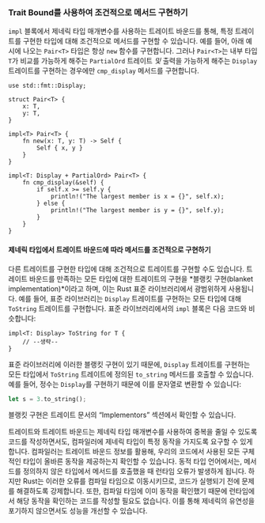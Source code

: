 ### Trait Bound를 사용하여 조건적으로 메서드 구현하기

`impl` 블록에서 제네릭 타입 매개변수를 사용하는 트레이트 바운드를 통해, 특정 트레이트를 구현한 타입에 대해 조건적으로 메서드를 구현할 수 있습니다. 예를 들어, 아래 예시에 나오는 `Pair<T>` 타입은 항상 `new` 함수를 구현합니다. 그러나 `Pair<T>`는 내부 타입 `T`가 비교를 가능하게 해주는 `PartialOrd` 트레이트 *및* 출력을 가능하게 해주는 `Display` 트레이트를 구현하는 경우에만 `cmp_display` 메서드를 구현합니다.

```rust,noplayground
use std::fmt::Display;

struct Pair<T> {
    x: T,
    y: T,
}

impl<T> Pair<T> {
    fn new(x: T, y: T) -> Self {
        Self { x, y }
    }
}

impl<T: Display + PartialOrd> Pair<T> {
    fn cmp_display(&self) {
        if self.x >= self.y {
            println!("The largest member is x = {}", self.x);
        } else {
            println!("The largest member is y = {}", self.y);
        }
    }
}
```

#### 제네릭 타입에서 트레이트 바운드에 따라 메서드를 조건적으로 구현하기

다른 트레이트를 구현한 타입에 대해 조건적으로 트레이트를 구현할 수도 있습니다. 트레이트 바운드를 만족하는 모든 타입에 대한 트레이트의 구현을 *블랭킷 구현(blanket implementation)*이라고 하며, 이는 Rust 표준 라이브러리에서 광범위하게 사용됩니다. 예를 들어, 표준 라이브러리는 `Display` 트레이트를 구현하는 모든 타입에 대해 `ToString` 트레이트를 구현합니다. 표준 라이브러리에서의 `impl` 블록은 다음 코드와 비슷합니다:

```rust,ignore
impl<T: Display> ToString for T {
    // --생략--
}
```

표준 라이브러리에 이러한 블랭킷 구현이 있기 때문에, `Display` 트레이트를 구현하는 모든 타입에서 `ToString` 트레이트에 정의된 `to_string` 메서드를 호출할 수 있습니다. 예를 들어, 정수는 `Display`를 구현하기 때문에 이를 문자열로 변환할 수 있습니다:

```rust
let s = 3.to_string();
```

블랭킷 구현은 트레이트 문서의 “Implementors” 섹션에서 확인할 수 있습니다.

트레이트와 트레이트 바운드는 제네릭 타입 매개변수를 사용하여 중복을 줄일 수 있도록 코드를 작성하면서도, 컴파일러에 제네릭 타입이 특정 동작을 가지도록 요구할 수 있게 합니다. 컴파일러는 트레이트 바운드 정보를 활용해, 우리의 코드에서 사용된 모든 구체적인 타입이 올바른 동작을 제공하는지 확인할 수 있습니다. 동적 타입 언어에서는, 메서드를 정의하지 않은 타입에서 메서드를 호출했을 때 런타임 오류가 발생하게 됩니다. 하지만 Rust는 이러한 오류를 컴파일 타임으로 이동시키므로, 코드가 실행되기 전에 문제를 해결하도록 강제합니다. 또한, 컴파일 타임에 이미 동작을 확인했기 때문에 런타임에서 해당 동작을 확인하는 코드를 작성할 필요도 없습니다. 이를 통해 제네릭의 유연성을 포기하지 않으면서도 성능을 개선할 수 있습니다.
